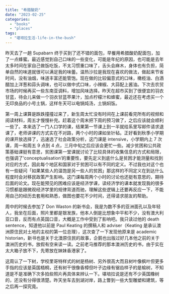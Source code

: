```yaml
---
title: "希腊酸奶"
date: "2023-02-25"
categories: 
  - "books"
  - "places"
tags: 
  - "堪培拉生活-life-in-the-bush"
---
```


昨天去了一趟 Supabarn 终于买到了还不错的面包，早餐用希腊酸奶配面包，加了一点蜂蜜。最近感觉到自己口味的一些变化，可能是年纪的原因，也可能是去年太多时间在家自己做饭吃饭，不太习惯重口味了，舌头会麻木，身体也有负担，简单自然的味道就很可以满足我的味蕾。温热沙拉是我现在喜欢的做法，做起来节省时间，没有油烟，味道丰富还能管饱。现在做的比较偏意式的口味，橄榄油、白酒醋加上洋葱和蒜头调味，也可以做中式口味，小辣椒、大蒜配上酱油。下次去农贸市场的时候再买一些东南亚调料，增加风味选择。昨天在超市买到了很便宜的羽衣甘蓝，待会儿来做一个羽衣甘蓝苹果汁，加点柠檬汁和蜂蜜，最近还在考虑买一个无印良品的小号土锅，这样冬天可以电锅炖汤，土锅焖饭。  
  
第一周上课算是跌跌撞撞过来了，新生周太忙没有时间在上课前看完所有的视频和阅读材料，周五才慢慢补完。赶着这个周末把下周的预习做了，之后应该就会顺利一些了。本来选了一门人口学的课，结果第一节课上到一半就给系里写邮件请求退课了，老师讲课的方式实在不对路，两个小时的课如坐针毡。正好看到秋季小学期的课开放选择了，迅速选了社会政策分析，这门课是 intensive，小学期内上 7 次课，周一和周五 9 点到 4 点，三月中旬之后应该会更忙一些。减少贫困和公共政策基础课挺有意思，贫困课第一堂课就讨论了比较具体的收集信息的方式和局限，也强调了‘conceptualisation’的重要性，要先定义到底什么是贫困才能测量和找到对应的方式，因此每个地区和国家对于贫困可以有不同的定义。不过我也对这个也有一些疑问「如果某些人的温饱是另一些人的贫困」那这样的不同定义在到达什么程度时会对移民政策产生影响。这门课每周两个小时的讨论也还挺有意思的，期待后面的论文。现在能预见的困难应该是经济学课，读经济学的课本就发现我的很多习惯都是跟微观经济学里的规律背道而驰，理解这些逻辑上还要再反应一下，不能用自己的经历去套用和熟悉，做图也要花不少时间，还得请求朋友的帮助。  
  
周中的时候去参加了 Don Waston 的新书会，我是为数不多的亚洲面孔以及年轻人，我坐在后面，照片里都是银发族，他本人倒是比想象中平和不少，没有澳大利亚口音，反而有点英国口音，大概是工作中受到了影响吧。我只读过他的 death sentence，知道他以前是 Paul Keating 的撰稿人和 adviser（Keating 是承认澳洲原住民对土地的主权的第一位总理），这次查了一下发现他原来是 academic historian，新书也是关于北澳原住民的故事，企鹅也出版过好几本他之前的关于澳洲历史的书，放假有空来读一读。之前老马推荐的那本澳洲历史的书，由于实在太大箱子放不下，先寄放在妹妹香港家了。  
  
这周认了一下树，学校里哥特样式的树是杨树、另外很高大而且树叶像枫叶但更多手指的应该是英国梧桐，还有树干很像香樟但叶子边缘有锯齿样子的是榆树，不知道是不是准确下次多拍些照片再具体来辨认一下。堪培拉说是还有不少英国橡树的，还没有分得很清楚。昨天坐车去到湖对岸，路上瞥到一些大型雕塑和建筑，等之后再一探究竟。
